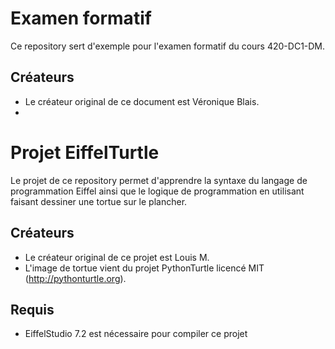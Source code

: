 Examen formatif
===============

Ce repository sert d'exemple pour l'examen formatif du cours 420-DC1-DM.

Créateurs
---------

* Le créateur original de ce document est Véronique Blais.
* 

Projet EiffelTurtle
===============

Le projet de ce repository permet d'apprendre la syntaxe du langage de programmation Eiffel ainsi que le logique de programmation en utilisant faisant dessiner une tortue sur le plancher.

Créateurs
---------

* Le créateur original de ce projet est Louis M.
* L'image de tortue vient du projet PythonTurtle licencé MIT (http://pythonturtle.org).

Requis
------

* EiffelStudio 7.2 est nécessaire pour compiler ce projet
